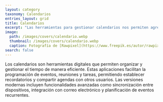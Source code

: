 ```yaml
---
layout: category
taxonomy: Calendarios
entries_layout: grid
title: Calendarios
excerpt: "Las herramientas para gestionar calendarios nos permiten agregar automáticamente eventos como cumpleaños, citas,... así como tareas asociadas a dichos eventos."
image:
  path: /images/covers/calendario.webp
  thumbnail: /images/covers/calendario.webp
  caption: Fotografía de [Rawpixel](https://www.freepik.es/autor/rawpixel-com)
search: false
---
```

Los calendarios son herramientas digitales que permiten organizar y gestionar el tiempo de manera eficiente. Estas aplicaciones facilitan la programación de eventos, reuniones y tareas, permitiendo establecer recordatorios y compartir agendas con otros usuarios. Las versiones modernas incluyen funcionalidades avanzadas como sincronización entre dispositivos, integración con correo electrónico y planificación de eventos recurrentes.